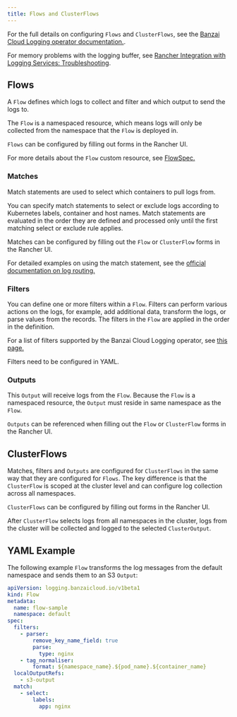 ```yaml
---
title: Flows and ClusterFlows
---
```


For the full details on configuring `Flows` and `ClusterFlows`, see the [Banzai Cloud Logging operator documentation.](https://banzaicloud.com/docs/one-eye/logging-operator/configuration/flow/).

For memory problems with the logging buffer, see [Rancher Integration with Logging Services: Troubleshooting](../../../pages-for-subheaders/logging.md#The-Logging-Buffer-Overloads-Pods).

## Flows

A `Flow` defines which logs to collect and filter and which output to send the logs to.

The `Flow` is a namespaced resource, which means logs will only be collected from the namespace that the `Flow` is deployed in.

`Flows` can be configured by filling out forms in the Rancher UI.

For more details about the `Flow` custom resource, see [FlowSpec.](https://banzaicloud.com/docs/one-eye/logging-operator/configuration/crds/v1beta1/flow_types/)

### Matches

Match statements are used to select which containers to pull logs from.

You can specify match statements to select or exclude logs according to Kubernetes labels, container and host names. Match statements are evaluated in the order they are defined and processed only until the first matching select or exclude rule applies.

Matches can be configured by filling out the `Flow` or `ClusterFlow` forms in the Rancher UI.

For detailed examples on using the match statement, see the [official documentation on log routing.](https://banzaicloud.com/docs/one-eye/logging-operator/configuration/log-routing/)

### Filters

You can define one or more filters within a `Flow`. Filters can perform various actions on the logs, for example, add additional data, transform the logs, or parse values from the records. The filters in the `Flow` are applied in the order in the definition.

For a list of filters supported by the Banzai Cloud Logging operator, see [this page.](https://banzaicloud.com/docs/one-eye/logging-operator/configuration/plugins/filters/)

Filters need to be configured in YAML.

### Outputs

This `Output` will receive logs from the `Flow`. Because the `Flow` is a namespaced resource, the `Output` must reside in same namespace as the `Flow`.

`Outputs` can be referenced when filling out the `Flow` or `ClusterFlow` forms in the Rancher UI.

## ClusterFlows

Matches, filters and `Outputs` are configured for `ClusterFlows` in the same way that they are configured for `Flows`. The key difference is that the `ClusterFlow` is scoped at the cluster level and can configure log collection across all namespaces.

`ClusterFlows` can be configured by filling out forms in the Rancher UI.

After `ClusterFlow` selects logs from all namespaces in the cluster, logs from the cluster will be collected and logged to the selected `ClusterOutput`.

## YAML Example

The following example `Flow` transforms the log messages from the default namespace and sends them to an S3 `Output`:

```yaml
apiVersion: logging.banzaicloud.io/v1beta1
kind: Flow
metadata:
  name: flow-sample
  namespace: default
spec:
  filters:
    - parser:
        remove_key_name_field: true
        parse:
          type: nginx
    - tag_normaliser:
        format: ${namespace_name}.${pod_name}.${container_name}
  localOutputRefs:
    - s3-output
  match:
    - select:
        labels:
          app: nginx
```
